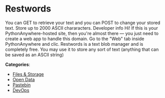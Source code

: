 # Restwords


You can GET to retrieve your text and you can POST to change your stored text.  Store up to 2000 ASCII chararacters. Developer info Hi! If this is your PythonAnywhere-hosted site, then you're almost there — you just need to create a web app to handle this domain. Go to the "Web" tab inside PythonAnywhere and clic. Restwords is a text blob manager and is completely free.  You may use it to store any sort of text (anything that can be saved as an ASCII string)



**Categories**:
- [Files & Storage](https://github.com/apis-list/apis-list#files-and-storage)
- [Open Data](https://github.com/apis-list/apis-list#open-data)
- [Pastebin](https://github.com/apis-list/apis-list#pastebin)
- [DevOps](https://github.com/apis-list/apis-list#devops)







